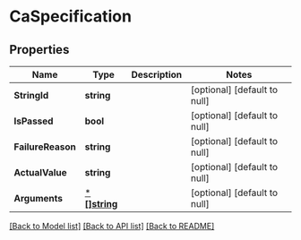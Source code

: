 # CaSpecification

## Properties
Name | Type | Description | Notes
------------ | ------------- | ------------- | -------------
**StringId** | **string** |  | [optional] [default to null]
**IsPassed** | **bool** |  | [optional] [default to null]
**FailureReason** | **string** |  | [optional] [default to null]
**ActualValue** | **string** |  | [optional] [default to null]
**Arguments** | [***[]string**](array.md) |  | [optional] [default to null]

[[Back to Model list]](../README.md#documentation-for-models) [[Back to API list]](../README.md#documentation-for-api-endpoints) [[Back to README]](../README.md)

